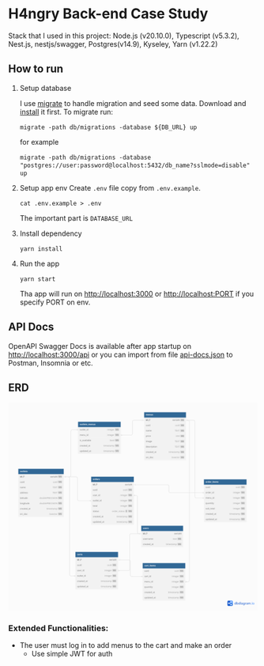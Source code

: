 # H4ngry Back-end Case Study

Stack that I used in this project: Node.js (v20.10.0), Typescript (v5.3.2), Nest.js, nestjs/swagger, Postgres(v14.9), Kyseley, Yarn (v1.22.2)

## How to run

1. Setup database

    I use [migrate](https://github.com/golang-migrate/migrate) to handle migration and seed some data. Download and [install](https://github.com/golang-migrate/migrate/releases) it first. To migrate run:

    ```
    migrate -path db/migrations -database ${DB_URL} up
    ```

    for example

    ```
    migrate -path db/migrations -database "postgres://user:password@localhost:5432/db_name?sslmode=disable" up
    ```
2. Setup app env
    Create `.env` file copy from `.env.example`.
    ```
    cat .env.example > .env
    ```
    The important part is `DATABASE_URL`
3. Install dependency
    ```
    yarn install
    ```
4. Run the app
    ```
    yarn start
    ```
    Tha app will run on [http://localhost:3000](http://localhost:3000) or [http://localhost:PORT](http://localhost:PORT) if you specify PORT on env.

## API Docs

OpenAPI Swagger Docs is available after app startup on [http://localhost:3000/api](http://localhost:3000/api) or you can import from file [api-docs.json](docs/api-docs.json) to Postman, Insomnia or etc.

## ERD
![alt](db/erd.png)

### Extended Functionalities:
- The user must log in to add menus to the cart and make an order
    - Use simple JWT for auth